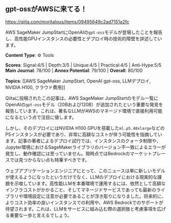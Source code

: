 ## gpt-ossがAWSに来てる！

https://qiita.com/moritalous/items/09495649c2ad7151a2fc

AWS SageMaker JumpStartにOpenAIの`gpt-oss`モデルが登場したことを報告し、高性能GPUインスタンスの必要性とデプロイ時の技術的障壁を詳述しています。

**Content Type**: ⚙️ Tools

**Scores**: Signal:4/5 | Depth:3/5 | Unique:4/5 | Practical:4/5 | Anti-Hype:5/5
**Main Journal**: 78/100 | **Annex Potential**: 79/100 | **Overall**: 80/100

**Topics**: [[AWS SageMaker JumpStart, OpenAI gpt-oss, LLMデプロイ, NVIDIA H100, クラウド費用]]

Qiitaに投稿されたこの記事は、AWS SageMaker JumpStartのモデル一覧にOpenAIの`gpt-oss`モデル（20Bおよび120B）が追加されたという重要な発見を報告しています。これは、著名なLLMがAWSのマネージド環境で直接利用可能になるという点で注目に値します。

しかし、そのデプロイにはNVIDIA H100 GPUを搭載した`ml.p5.48xlarge`などのP5インスタンスが必要であり、非常に高額なコストが伴う可能性を指摘しています。記事の著者によるデプロイ試行では、インスタンスのクォータ制限や、Jupyter環境におけるSageMakerライブラリのバージョン不一致によるエラーが発生し、動作確認には至っていません。現時点ではBedrockのマーケットプレースでは見つからない点も特筆すべきです。

ウェブアプリケーションエンジニアにとって、このニュースは単に新しいモデルが使えるようになったというだけでなく、LLMのデプロイにおける現実的な課題を示唆しています。高性能LLMを本番環境で運用するには、依然として高額なインフラコストがかかること、そしてマネージドサービスであっても最新のライブラリや環境設定に注意が必要であることが浮き彫りになりました。将来的に、よりコスト効率の良いインスタンスでの利用や、AWS Bedrockでのサポートが待望されます。これは、LLMをサービスに組み込む際の選択肢と考慮事項を広げる重要な一歩と言えるでしょう。